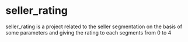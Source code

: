 # seller_rating
seller_rating is a project related to the seller segmentation on the basis of some parameters and giving the rating to each segments from 0 to 4
